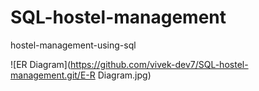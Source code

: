 # SQL-hostel-management
hostel-management-using-sql


![ER Diagram](https://github.com/vivek-dev7/SQL-hostel-management.git/E-R Diagram.jpg)
